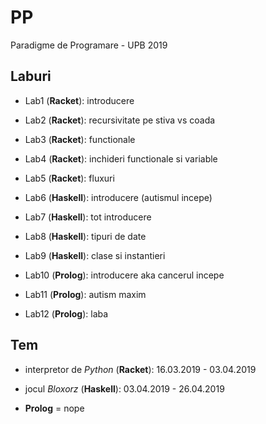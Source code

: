 # PP

Paradigme de Programare - UPB 2019

## Laburi

- Lab1 (**Racket**): introducere

- Lab2 (**Racket**): recursivitate pe stiva vs coada

- Lab3 (**Racket**): functionale

- Lab4 (**Racket**): inchideri functionale si variable

- Lab5 (**Racket**): fluxuri

- Lab6 (**Haskell**): introducere (autismul incepe)

- Lab7 (**Haskell**): tot introducere

- Lab8 (**Haskell**): tipuri de date

- Lab9 (**Haskell**): clase si instantieri

- Lab10 (**Prolog**): introducere aka cancerul incepe

- Lab11 (**Prolog**): autism maxim

- Lab12 (**Prolog**): laba

## Tem

- interpretor de *Python* (**Racket**): 16.03.2019 - 03.04.2019

- jocul *Bloxorz* (**Haskell**): 03.04.2019 - 26.04.2019

- **Prolog** = nope

